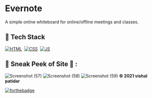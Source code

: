# Evernote

A simple online whiteboard for online/offline meetings and classes.

## 📌 Tech Stack 
[![HTML](https://img.shields.io/badge/html5%20-%23E34F26.svg?&style=for-the-badge&logo=html5&logoColor=white)](https://github.com/vishal46556/LGMVIP-WebDev/search?l=html)&nbsp; [![CSS](https://img.shields.io/badge/css3%20-%231572B6.svg?&style=for-the-badge&logo=css3&logoColor=white)](https://github.com/vishal46556/LGMVIP-WebDev/search?l=css)&nbsp;
[![JS](https://img.shields.io/badge/javascript%20-%23323330.svg?&style=for-the-badge&logo=javascript&logoColor=%23F7DF1E)](https://github.com/jigar-sable/LGMVIP-WebDev/search?l=javascript)
  

## 📌 Sneak Peek of Site 🙈 :

![Screenshot (57)](https://user-images.githubusercontent.com/79128256/135027877-c9b5eb2e-c92e-4cf3-aedf-8a0688fd629b.png)
![Screenshot (58)](https://user-images.githubusercontent.com/79128256/135027864-0a9f0a2e-d2a8-4b93-a2cf-eecd12d55a76.png)
![Screenshot (59)](https://user-images.githubusercontent.com/79128256/135027871-a98d79af-f0c4-4044-921f-9d6052ba8790.png)
**© 2021 vishal patidar** 

[![forthebadge](https://forthebadge.com/images/badges/built-with-love.svg)](https://forthebadge.com)
